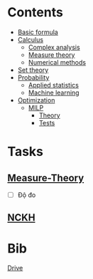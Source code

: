 # Contents
- [Basic formula](https://github.com/S-ROLL/notebook.maths/blob/main/Maths/BASIC-FORMULA/basic.ipynb)
- [Calculus]()
  - [Complex analysis](https://github.com/S-ROLL/notebook.maths/blob/main/Maths/CALCULUS/Complex-Analysis/ca.ipynb)
  - [Measure theory](https://github.com/S-ROLL/notebook.maths/blob/main/Maths/CALCULUS/Measure-theory/measure.ipynb)
  - [Numerical methods](https://github.com/S-ROLL/notebook.maths/blob/main/Maths/CALCULUS/Numerical-Methods/nm.ipynb)
- [Set theory](https://github.com/S-ROLL/notebook.maths/blob/main/Maths/NUMBER-THEORY/Set-theory/set-theory.ipynb)
- [Probability]()
  - [Applied statistics](https://github.com/S-ROLL/notebook.maths/blob/main/Maths/PROBABILITY/Applied-Statistics/advance/advance-AS.ipynb)
  - [Machine learning](https://github.com/S-ROLL/notebook.maths/blob/main/Maths/PROBABILITY/Machine-Learning/ml.ipynb)
- [Optimization]()
  - [MILP]()
    - [Theory](https://github.com/S-ROLL/notebook.maths/blob/main/NCKH/MILP/theory/nckh.ipynb)
    - [Tests](https://github.com/S-ROLL/notebook.maths/blob/main/NCKH/MILP/tests/test_nckh.ipynb)

# Tasks
## [Measure-Theory](https://github.com/S-ROLL/notebook.maths/blob/main/Maths/Measure/measure.ipynb)
- [ ] Độ đo
## [NCKH](https://github.com/S-ROLL/notebook.maths/blob/main/NCKH/nckh.ipynb)

# Bib
[Drive](https://drive.google.com/drive/u/1/folders/1HARdf9ZS6k-OPniwOIoeQKNms1sTe28c)
